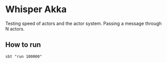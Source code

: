 # Whisper Akka

Testing speed of actors and the actor system. Passing a message through N actors.

## How to run

`sbt "run 100000"`
